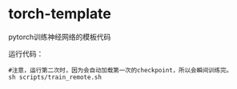 # torch-template

pytorch训练神经网络的模板代码

运行代码：
```
#注意，运行第二次时，因为会自动加载第一次的checkpoint，所以会瞬间训练完。
sh scripts/train_remote.sh 
```